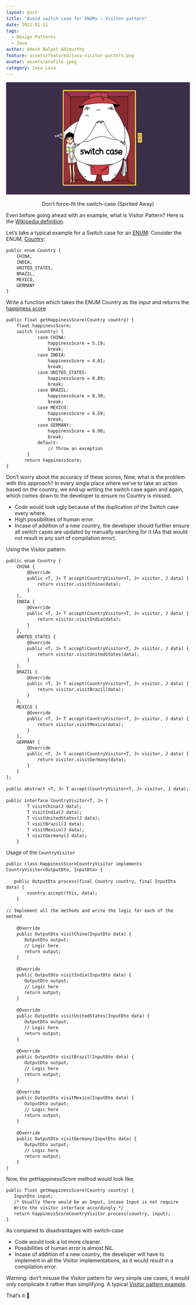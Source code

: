 ```yaml
---
layout: post
title: "Avoid switch case for ENUMs – Visitor pattern"
date: 2022-01-11
tags:
  - Design Patterns
  - Java
author: Adesh Nalpet Adimurthy
feature: assets/featured/java-visitor-pattern.png
avatar: assets/profile.jpeg
category: Java Lava
---
```


<img src="./assets/featured/java-visitor-pattern.png" /> 
<p style="text-align: center;">Don’t force-fit the switch-case (Spirited Away)</p>

Even before going ahead with an example, what is Visitor Pattern?
Here is the [Wikipedia definition](https://en.wikipedia.org/wiki/Visitor_pattern).

Let’s take a typical example for a Switch case for an [ENUM](https://en.wikipedia.org/wiki/Enumerated_type):
Consider the ENUM, [Country](https://en.wikipedia.org/wiki/Lists_of_countries_and_territories):

```
public enum Country {
    CHINA,
    INDIA,
    UNITED_STATES,
    BRAZIL,
    MEXICO,
    GERMANY
}
```

Write a function which takes the ENUM Country as the input and returns the [happiness score](https://en.wikipedia.org/wiki/World_Happiness_Report)

```
public float getHappinessScore(Country country) {
    float happinessScore;
    switch (country) {
            case CHINA:
                happinessScore = 5.19;
                break;
            case INDIA:
                happinessScore = 4.01;
                break;
            case UNITED_STATES:
                happinessScore = 6.89;
                break;
            case BRAZIL:
                happinessScore = 6.30;
                break;
            case MEXICO:
                happinessScore = 6.59;
                break;
            case GERMANY:
                happinessScore = 6.98;
                break;
            default:
                // Throw an exception
        }
       return happinessScore;
}
```

Don’t worry about the accuracy of these scores,
Now, what is the problem with this approach? In every single place where we’ve to take an action based on the country, we end up writing the switch case again and again, which comes down to the developer to ensure no Country is missed.

- Code would look ugly because of the duplication of the Switch case every where.
- High possibilities of human error.
- Incase of addition of a new country, the developer should further ensure all switch cases are updated by manually searching for it (As that would not result in any sort of compilation error).

Using the Visitor pattern:

```
public enum Country {
    CHINA {
        @Override
        public <T, J> T accept(CountryVisitor<T, J> visitor, J data) {
            return visitor.visitChina(data);
        }
    },
    INDIA {
        @Override
        public <T, J> T accept(CountryVisitor<T, J> visitor, J data) {
            return visitor.visitIndia(data);
        }
    },
    UNOTED_STATES {
        @Override
        public <T, J> T accept(CountryVisitor<T, J> visitor, J data) {
            return visitor.visitUnitedStates(data);
        }
    },
    BRAZIL {
        @Override
        public <T, J> T accept(CountryVisitor<T, J> visitor, J data) {
            return visitor.visitBrazil(data);
        }
    },
    MEXICO {
        @Override
        public <T, J> T accept(CountryVisitor<T, J> visitor, J data) {
            return visitor.visitMexico(data);
        }
    },
    GERMANY {
        @Override
        public <T, J> T accept(CountryVisitor<T, J> visitor, J data) {
            return visitor.visitGermany(data);
        }
    }
};

public abstract <T, J> T accept(CountryVisitor<T, J> visitor, J data);

public interface CountryVisitor<T, J> {
        T visitChina(J data);
        T visitIndia(J data);
        T visitUnitedStates(J data);
        T visitBrazil(J data);
        T visitMexico(J data);
        T visitGermany(J data);
    }
```

Usage of the `CountryVisitor`

```
public class HappinessScoreCountryVisitor implements CountryVisitor<OutputDto, InputDto> {

   public OutputDto process(final Country country, final InputDto data) {
        country.accept(this, data);
    }

// Implement all the methods and write the logic for each of the method

    @Override
    public OutputDto visitChina(InputDto data) {
       OutputDto output;
       // Logic here
       return output;
    }

    @Override
    public OutputDto visitIndia(InputDto data) {
       OutputDto output;
       // Logic here
       return output;
    }

    @Override
    public OutputDto visitUnitedStates(InputDto data) {
       OutputDto output;
       // Logic here
       return output;
    }

    @Override
    public OutputDto visitBrazil(InputDto data) {
       OutputDto output;
       // Logic here
       return output;
    }

    @Override
    public OutputDto visitMexico(InputDto data) {
       OutputDto output;
       // Logic here
       return output;
    }

    @Override
    public OutputDto visitGermany(InputDto data) {
       OutputDto output;
       // Logic here
       return output;
    }
}
```

Now, the getHappinessScore method would look like:

```
public float getHappinessScore(Country country) {
   InputDto input;
   /* Usually there would be an Input, incase Input is not require
   Write the visitor interface accordingly */
   return happinessScoreCountryVisitor.process(country, input);
}
```

As compared to disadvantages with switch-case

- Code would look a lot more cleaner.
- Possibilities of human error is almost NIL.
- Incase of addition of a new country, the developer will have to implement in all the Visitor implementations, as it would result in a compilation error.

Warning: don’t misuse the Visitor pattern for very simple use cases, it would only complicate it rather than simplifying.
A typical [Visitor pattern example](https://dzone.com/articles/design-patterns-visitor).

That’s it 🚀 